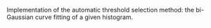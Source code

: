 Implementation of the automatic threshold selection method: the bi-Gaussian curve fitting of a given histogram.
